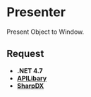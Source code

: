 # Presenter

Present Object to Window.

## Request

- **.NET 4.7**
- [**APILibary**](https://github.com/LinkClinton/APILibrary)
- [**SharpDX**](https://github.com/sharpdx/SharpDX)